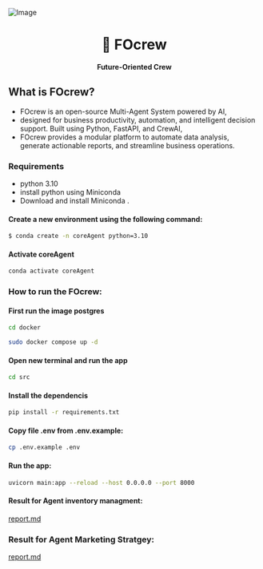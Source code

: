 ![Image](https://github.com/user-attachments/assets/3b8011da-a3d2-4f51-acbd-b80e4d5fc604)


<h1 align="center">
  🌟 FOcrew
</h1>

<p align="center">
  <strong>Future-Oriented Crew</strong><br>
</p>

## What is FOcrew?

* FOcrew is an open-source Multi-Agent System powered by AI,
* designed for business productivity, automation, and intelligent decision support. Built using Python, FastAPI, and CrewAI,
* FOcrew provides a modular platform to automate data analysis, generate actionable reports, and streamline business operations.

### Requirements
* python 3.10 
* install python using Miniconda
* Download and install Miniconda .


#### Create a new environment using the following command:
```bash
$ conda create -n coreAgent python=3.10
```
#### Activate coreAgent
```bash
conda activate coreAgent
```
### How to run the FOcrew:

#### First run the image postgres 
```bash
cd docker
```
```bash
sudo docker compose up -d
```
#### Open new terminal and run the app

```bash
cd src
```
#### Install the dependencis
```bash
pip install -r requirements.txt
```

#### Copy file .env from .env.example:

```bash
cp .env.example .env
```

#### Run the app:
```bash
uvicorn main:app --reload --host 0.0.0.0 --port 8000
```

#### Result for Agent inventory managment:
[report.md](src/results/inventory_management/Analysis_Report.md)


### Result for Agent Marketing Stratgey:
[report.md](src/results/Agent_marketing/marketing_analysis_english.md )
